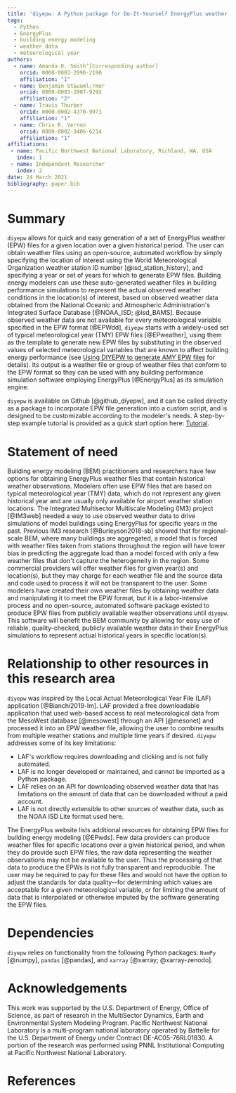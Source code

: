 ```yaml
---
title: 'diyepw: A Python package for Do-It-Yourself EnergyPlus weather file generation'
tags:
  - Python
  - EnergyPlus
  - building energy modeling
  - weather data
  - meteorological year
authors:
  - name: Amanda D. Smith^[Corresponding author]
    orcid: 0000-0003-2990-2190
    affiliation: "1"
  - name: Benjamin St&uuml;rmer
    orcid: 0000-0003-2007-929X
    affiliation: "2"
  - name: Travis Thurber
    orcid: 0000-0002-4370-9971
    affiliation: "1"
  - name: Chris R. Vernon
    orcid: 0000-0002-3406-6214
    affiliation: "1"
affiliations:
 - name: Pacific Northwest National Laboratory, Richland, WA, USA
   index: 1
 - name: Independent Researcher
   index: 2
date: 24 March 2021
bibliography: paper.bib
---
```


# Summary

`diyepw` allows for quick and easy generation of a set of EnergyPlus weather (EPW) files for a given location over a given historical period. The user can 
obtain weather files using an open-source, automated workflow by simply specifying the location of interest using the World Meteorological Organization 
weather station ID number [@isd_station_history], and specifying a year or set of years for which to generate EPW files. Building energy modelers can use these 
auto-generated weather files in building performance simulations to represent the actual observed weather conditions in the location(s) of interest, based 
on observed weather data obtained from the National Oceanic and Atmospheric Administration's Integrated Surface Database [@NOAA_ISD; @isd_BAMS]. Because observed weather data are not available for every meteorological variable specified in the EPW format [@EPWdd], `diyepw` starts with a widely-used set of typical 
meteorological year (TMY) EPW files [@EPweather], using them as the template to generate new EPW files by substituting in the observed values of selected 
meteorological variables that are known to affect building energy performance (see [Using DIYEPW to generate AMY EPW files](https://diyepw.readthedocs.io/en/latest/README.html#using-diyepw-to-generate-amy-epw-files) for details). Its output is a weather file or group of weather files that conform to the EPW format so they can be used with any building performance simulation software employing EnergyPlus [@EnergyPlus] as its simulation engine. 

`diyepw` is available on Github [@github_diyepw], and it can be called 
directly as a package to incorporate EPW file generation into a custom script, and is designed to be customizable according to the modeler's 
needs. A step-by-step example tutorial is provided as a quick start option here: [Tutorial](https://diyepw.readthedocs.io/en/latest/tutorial.html).

# Statement of need

Building energy modeling (BEM) practitioners and researchers have few options for obtaining EnergyPlus weather files that contain historical weather observations. Modelers often use EPW files that are based on typical meteorological year (TMY) data, which do not represent any given historical year and are usually only available for airport weather station locations. The Integrated Multisector Multiscale Modeling (IM3) project [@IM3web] needed a way to use 
observed weather data to drive simulations of model buildings using EnergyPlus for specific years in the past. Previous IM3 research [@Burleyson2018-sb] showed that for regional-scale BEM, where many buildings are aggregated, a model that is forced with weather files taken from stations throughout the region will have lower bias in predicting the aggregate load than a model forced with only a few weather files that don't capture the heterogeneity in the region. Some commercial providers will offer weather files for given year(s) and location(s), but they may charge for each weather file and the source data and code used to process it will not be transparent to the user. Some modelers have created their own weather files by obtaining weather data and manipulating it to meet the EPW format, but it is a labor-intensive process and no open-source, automated software package existed to produce EPW files from publicly available weather observations until `diyepw`. This software will benefit the BEM community by allowing for easy use of reliable, quality-checked, publicly available weather data in their EnergyPlus simulations to represent actual historical years in specific location(s). 

# Relationship to other resources in this research area

`diyepw` was inspired by the Local Actual Meteorological Year File (LAF) application [@Bianchi2019-lm]. LAF provided a free downloadable application that used web-based access to real meteorological data from the MesoWest database [@mesowest] through an API [@mesonet] and processed it into an EPW weather file, allowing the user to combine results from multiple weather stations and multiple time years if desired.
`diyepw` addresses some of its key limitations: 

- LAF's workflow requires downloading and clicking and is not fully automated.
- LAF is no longer developed or maintained, and cannot be imported as a Python package.
- LAF relies on an API for downloading observed weather data that has limitations on the amount of data that can be downloaded without a paid account.
- LAF is not directly extensible to other sources of weather data, such as the NOAA ISD Lite format used here.

The EnergyPlus website lists additional resources for obtaining EPW files for building energy modeling [@EPwds]. Few data providers can produce weather files for specific locations over a given historical period, and when they do provide such EPW files, the raw data representing the weather observations may not be available to the user. Thus the processing of that data to produce the EPWs is not fully transparent and reproducible. The user may be required to pay for these files and would not have the option to adjust the standards for data quality--for determining which values are acceptable for a given meteorological variable, or for limiting the amount of data that is interpolated or otherwise imputed by the software generating the EPW files.

# Dependencies

`diyepw` relies on functionality from the following Python packages: `NumPy` [@numpy], `pandas` [@pandas], and `xarray` [@xarray; @xarray-zenodo].

# Acknowledgements

This work was supported by the U.S. Department of Energy, Office of Science, as part of research in the MultiSector Dynamics, Earth and Environmental System Modeling Program. Pacific Northwest National Laboratory is a multi-program national laboratory operated by Battelle for the U.S. Department of Energy under Contract DE-AC05-76RL01830. A portion of the research was performed using PNNL Institutional Computing at Pacific Northwest National Laboratory. 

# References
